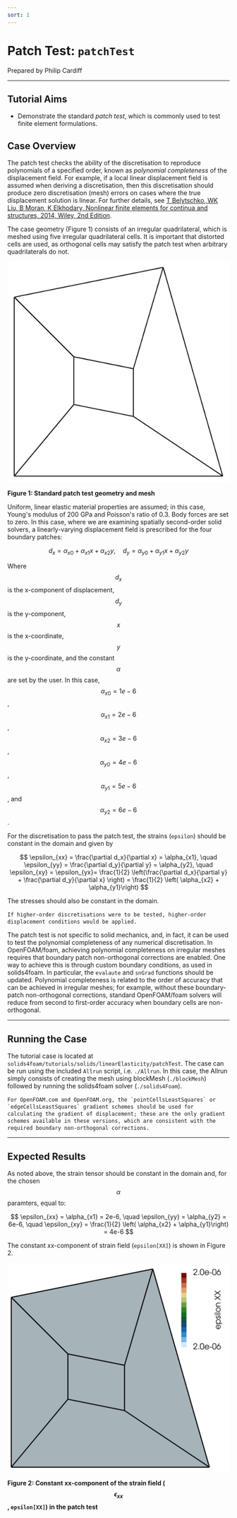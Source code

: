 ```yaml
---
sort: 1
---
```


# Patch Test: `patchTest`

Prepared by Philip Cardiff

---

## Tutorial Aims

- Demonstrate the standard *patch test*, which is commonly used to test finite element formulations.


## Case Overview

The patch test checks the ability of the discretisation to reproduce polynomials of a specified order, known as *polynomial completeness* of the displacement field. For example, if a local linear displacement field is assumed when deriving a discretisation, then this discretisation should produce zero discretisation (mesh) errors on cases where the true displacement solution is linear. For further details, see [T Belytschko, WK Liu, B Moran, K Elkhodary, Nonlinear finite elements for continua and structures, 2014, Wiley, 2nd Edition](https://www.wiley.com/en-br/Nonlinear+Finite+Elements+for+Continua+and+Structures,+2nd+Edition-p-9781118632703).

The case geometry (Figure 1) consists of an irregular quadrilateral, which is meshed using five irregular quadrilateral cells. It is important that distorted cells are used, as orthogonal cells may satisfy the patch test when arbitrary quadrilaterals do not.

![](images/patch-test.png)

**Figure 1: Standard patch test geometry and mesh**

Uniform, linear elastic material properties are assumed; in this case, Young's modulus of 200 GPa and Poisson's ratio of 0.3. Body forces are set to zero. In this case, where we are examining spatially second-order solid solvers, a linearly-varying displacement field is prescribed for the four boundary patches:

$$
d_x = \alpha_{x0} +  \alpha_{x1}x +  \alpha_{x2}y, \quad d_y = \alpha_{y0} +  \alpha_{y1}x +  \alpha_{y2}y
$$

Where $$d_x$$ is the x-component of displacement, $$d_y$$ is the y-component, $$x$$ is the x-coordinate, $$y$$ is the y-coordinate, and the constant $$\alpha$$ are set by the user. In this case,  $$\alpha_{x0} = 1e-6$$, $$\alpha_{x1} = 2e-6$$, $$\alpha_{x2} = 3e-6$$, $$\alpha_{y0} = 4e-6$$, $$\alpha_{y1} = 5e-6$$, and $$\alpha_{y2} = 6e-6$$.

For the discretisation to pass the patch test, the strains (`epsilon`) should be constant in the domain and given by

$$
\epsilon_{xx} = \frac{\partial d_x}{\partial x} = \alpha_{x1}, \quad
\epsilon_{yy} = \frac{\partial d_y}{\partial y} = \alpha_{y2}, \quad
\epsilon_{xy} = \epsilon_{yx}= \frac{1}{2} \left(\frac{\partial d_x}{\partial y} + \frac{\partial d_y}{\partial x} \right) = \frac{1}{2} \left( \alpha_{x2} + \alpha_{y1}\right)
$$

The stresses should also be constant in the domain.

```note
If higher-order discretisations were to be tested, higher-order displacement conditions would be applied.
```

The patch test is not specific to solid mechanics, and, in fact, it can be used to test the polynomial completeness of any numerical discretisation. In OpenFOAM/foam, achieving polynomial completeness on irregular meshes requires that boundary patch non-orthogonal corrections are enabled. One way to achieve this is through custom boundary conditions, as used in solids4foam. In particular, the `evalaute` and `snGrad` functions should be updated. Polynomial completeness is related to the order of accuracy that can be achieved in irregular meshes; for example, without these boundary-patch non-orthogonal corrections, standard OpenFOAM/foam solvers will reduce from second to first-order accuracy when boundary cells are non-orthogonal.


---

## Running the Case

The tutorial case is located at `solids4foam/tutorials/solids/linearElasticity/patchTest`. The case can be run using the included `Allrun` script, i.e. `./Allrun`. In this case, the Allrun simply consists of creating the mesh using blockMesh (`./blockMesh`) followed by running the solids4foam solver (`./solids4Foam`).

```warning
For OpenFOAM.com and OpenFOAM.org, the `pointCellsLeastSquares` or `edgeCellsLeastSquares` gradient schemes should be used for calculating the gradient of displacement; these are the only gradient schemes available in these versions, which are consistent with the required boundary non-orthogonal corrections.
```

---

## Expected Results

As noted above, the strain tensor should be constant in the domain and, for the chosen $$\alpha$$ paramters, equal to:

$$
\epsilon_{xx} = \alpha_{x1} = 2e-6, \quad
\epsilon_{yy} = \alpha_{y2} = 6e-6, \quad
\epsilon_{xy} = \frac{1}{2} \left( \alpha_{x2} + \alpha_{y1}\right) = 4e-6
$$

The constant xx-component of strain field (`epsilon[XX]`) is shown in Figure 2.

![](images/patch-test-strain.png)

**Figure 2: Constant xx-component of the strain field ($$\epsilon_{xx}$$, `epsilon[XX]`) in the patch test**
